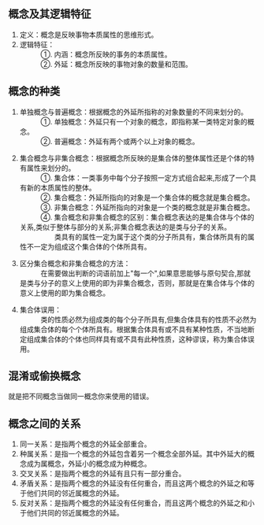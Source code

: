 ## __概念及其逻辑特征__
1) 定义：概念是反映事物本质属性的思维形式。
2) 逻辑特征：<br>
　　　①. 内涵：概念所反映的事务的本质属性。<br>
　　　②. 外延：概念所反映的事物对象的数量和范围。<br>

## __概念的种类__
1) 单独概念与普遍概念：根据概念的外延所指称的对象数量的不同来划分的。<br>
　　　①. 单独概念：外延只有一个对象的概念，即指称某一类特定对象的概念。<br>
　　　②. 普遍概念：外延有两个或两个以上对象的概念。 

2) 集合概念与非集合概念：根据概念所反映的是集合体的整体属性还是个体的特有属性来划分的。<br>
　　　①. 集合体：一类事务中每个分子按照一定方式组合起来,形成了一个具有新的本质属性的整体。<br>
　　　②. 集合概念：外延所指向的对象是一个集合体的概念就是集合概念。<br>
　　　③. 非集合概念：外延所指向的对象是一个类的概念就是非集合概念。<br>
　　　④. 集合概念和非集合概念的区别：集合概念表达的是集合体与个体的关系,类似于整体与部分的关系;非集合概念表达的是类与分子的关系。<br>
　　　　　类具有的属性一定为属于这个类的分子所具有，集合体所具有的属性不一定为组成这个集合体的个体所具有。

3) 区分集合概念和非集合概念的方法：<br>
　　　在需要做出判断的词语前加上"每一个",如果意思能够与原句契合,那就是类与分子的意义上使用的即为非集合概念，否则，那就是在集合体与个体的意义上使用的即为集合概念。

4)  集合体误用：<br>
　　　类的性质必然为组成类的每个分子所具有,但集合体具有的性质不必然为组成集合体的每个个体所具有。根据集合体具有或不具有某种性质，不当地断定组成集合体的个体也同样具有或不具有此种性质，这种谬误，称为集合体误用。

## __混淆或偷换概念__
就是把不同概念当做同一概念你来使用的错误。

## __概念之间的关系__
1) 同一关系：是指两个概念的外延全部重合。<br>
2) 种属关系：是指一个概念的外延包含着另一个概念全部外延。其中外延大的概念成为属概念，外延小的概念成为种概念。<br>
3) 交叉关系：是指两个概念的外延有且只有一部分重合。<br>
4) 矛盾关系：是指两个概念的外延没有任何重合，而且这两个概念的外延之和等于他们共同的邻近属概念的外延。<br>
5) 反对关系：是指两个概念的外延没有任何重合，而且这两个概念的外延之和小于他们共同的邻近属概念的外延。<br>